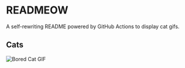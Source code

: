 # READMEOW

A self-rewriting README powered by GitHub Actions to display cat gifs.

## Cats

![Bored Cat GIF](https://media2.giphy.com/media/v1.Y2lkPTlhY2QwMmRhZGtoeGh1anV4d3VzdmxpZThkejdvMGN3NmM5c2Z4cndyeXdzbmN3OCZlcD12MV9naWZzX3NlYXJjaCZjdD1n/mlvseq9yvZhba/200.gif)
